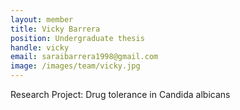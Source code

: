 ```yaml
---
layout: member
title: Vicky Barrera
position: Undergraduate thesis
handle: vicky
email: saraibarrera1998@gmail.com
image: /images/team/vicky.jpg
---
```


Research Project: Drug tolerance in Candida albicans